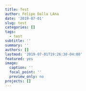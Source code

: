 ```yaml
---
title: Test
author: Felipe Dalla LAna
date: '2019-07-01'
slug: test
categories: []
tags:
  - test
subtitle: ''
summary: ''
authors: []
lastmod: '2019-07-01T19:26:38-04:00'
featured: yes
image:
  caption: ''
  focal_point: ''
  preview_only: no
projects: []
---
```

